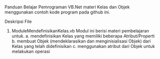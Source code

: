 Panduan Belajar Pemrograman VB.Net materi Kelas dan Objek menggunakan contoh kode program pada github ini.

Deskripsi File
1. ModuleMendefinisikanKelas.vb
Modul ini berisi materi pembelajaran untuk.
a. mendefinisikan Kelas yang memiliki beberapa Atribut/Properti
b. membuat Objek (mendeklarasikan dan menginisialisasi Objek) dari Kelas yang telah didefinisikan
c. menggunakan atribut dari Objek untuk melakukan operasi
